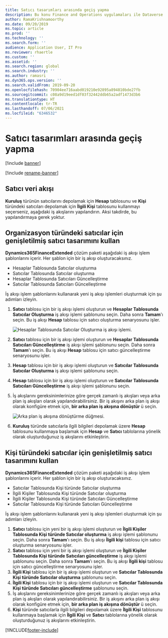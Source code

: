 ```yaml
---
title: Satıcı tasarımları arasında geçiş yapma
description: Bu konu Finance and Operations uygulamaları ile Dataverse arasında satıcı verisi tümleştirmesi arasında geçiş yapmayı açıklar.
author: RamaKrishnamoorthy
ms.date: 09/20/2019
ms.topic: article
ms.prod: ''
ms.technology: ''
ms.search.form: ''
audience: Application User, IT Pro
ms.reviewer: rhaertle
ms.custom: ''
ms.assetid: ''
ms.search.region: global
ms.search.industry: ''
ms.author: ramasri
ms.dyn365.ops.version: ''
ms.search.validFrom: 2019-09-20
ms.openlocfilehash: 70904ee716aabd019210e92895a894810bde27fb
ms.sourcegitcommit: c08a9d19eed1df03f32442ddb65a2adf1473d3b6
ms.translationtype: HT
ms.contentlocale: tr-TR
ms.lasthandoff: 07/06/2021
ms.locfileid: "6346532"
---
```

# <a name="switch-between-vendor-designs"></a>Satıcı tasarımları arasında geçiş yapma

[!include [banner](../../includes/banner.md)]

[!include [rename-banner](~/includes/cc-data-platform-banner.md)]



## <a name="vendor-data-flow"></a>Satıcı veri akışı 

**Kuruluş** türünün satıcılarını depolamak için **Hesap** tablosunu ve **Kişi** türündeki satıcıları depolamak için **İlgili Kişi** tablosunu kullanmayı seçerseniz, aşağıdaki iş akışlarını yapılandırın. Aksi takdirde, bu yapılandırmaya gerek yoktur.

## <a name="use-the-extended-vendor-design-for-vendors-of-the-organization-type"></a>Organizasyon türündeki satıcılar için genişletilmiş satıcı tasarımını kullan

**Dynamics365FinanceExtended** çözüm paketi aşağıdaki iş akışı işlem şablonlarını içerir. Her şablon için bir iş akışı oluşturacaksınız.

+ Hesaplar Tablosunda Satıcılar oluşturma
+ Satıcılar Tablosunda Satıcılar oluşturma
+ Hesaplar Tablosunda Satıcıları Güncelleştirme
+ Satıcılar Tablosunda Satıcıları Güncelleştirme

İş akışı işlem şablonlarını kullanarak yeni iş akışı işlemleri oluşturmak için şu adımları izleyin.

1. **Satıcı** tablosu için bir iş akışı işlemi oluşturun ve **Hesaplar Tablosunda Satıcılar Oluşturma** iş akışı işlemi şablonunu seçin. Daha sonra **Tamam**'ı seçin. Bu iş akışı **Hesap** tablosu için satıcı oluşturma senaryosunu işler.

    ![Hesaplar Tablosunda Satıcılar Oluşturma iş akışı işlemi.](media/create_process.png)

2. **Satıcı** tablosu için bir iş akışı işlemi oluşturun ve **Hesaplar Tablosunda Satıcıları Güncelleştirme** iş akışı işlemi şablonunu seçin. Daha sonra **Tamam**'ı seçin. Bu iş akışı **Hesap** tablosu için satıcı güncelleştirme senaryosunu işler.
3. **Hesap** tablosu için bir iş akışı işlemi oluşturun ve **Satıcılar Tablosunda Satıcılar Oluşturma** iş akışı işlemi şablonunu seçin.
4. **Hesap** tablosu için bir iş akışı işlemi oluşturun ve **Satıcılar Tablosunda Satıcıları Güncelleştirme** iş akışı işlemi şablonunu seçin.
5. İş akışlarını gereksinimlerinize göre gerçek zamanlı iş akışları veya arka plan iş akışları olarak yapılandırabilirsiniz. Bir iş akışını arka plan iş akışı olarak konfigüre etmek için, **bir arka plan iş akışına dönüştür** ü seçin.

    ![Arka plan iş akışına dönüştürme düğmesi.](media/background_workflow.png)

6. **Kuruluş** türünde satıcılarla ilgili bilgileri depolamak üzere **Hesap** tablosunu kullanmaya başlamak için **Hesap** ve **Satıcı** tablolarına yönelik olarak oluşturduğunuz iş akışlarını etkinleştirin.

## <a name="use-the-extended-vendor-design-for-vendors-of-the-person-type"></a>Kişi türündeki satıcılar için genişletilmiş satıcı tasarımını kullan

**Dynamics365FinanceExtended** çözüm paketi aşağıdaki iş akışı işlem şablonlarını içerir. Her şablon için bir iş akışı oluşturacaksınız.

+ Satıcılar Tablosunda Kişi türünde Satıcılar oluşturma
+ İlgili Kişiler Tablosunda Kişi türünde Satıcılar oluşturma
+ İlgili Kişiler Tablosunda Kişi türünde Satıcıları Güncelleştirme
+ Satıcılar Tablosunda Kişi türünde Satıcıları Güncelleştirme

İş akışı işlem şablonlarını kullanarak yeni iş akışı işlemleri oluşturmak için şu adımları izleyin.

1. **Satıcı** tablosu için yeni bir iş akışı işlemi oluşturun ve **İlgili Kişiler Tablosunda Kişi türünde Satıcılar oluşturma** iş akışı işlemi şablonunu seçin. Daha sonra **Tamam**'ı seçin. Bu iş akışı **İlgili kişi** tablosu için satıcı oluşturma senaryosunu işler.
2. **Satıcı** tablosu için yeni bir iş akışı işlemi oluşturun ve **İlgili Kişiler Tablosunda Kişi türünde Satıcıları güncelleştirme** iş akışı işlemi şablonunu seçin. Daha sonra **Tamam**'ı seçin. Bu iş akışı **İlgili kişi** tablosu için satıcı güncelleştirme senaryosunu işler.
3. **İlgili Kişi** tablosu için bir iş akışı işlemi oluşturun ve **Satıcılar Tablosunda Kişi türünde Satıcılar oluşturma** şablonunu seçin.
4. **İlgili Kişi** tablosu için bir iş akışı işlemi oluşturun ve **Satıcılar Tablosunda Kişi türünde Satıcıları güncelleştirme** şablonunu seçin.
5. İş akışlarını gereksinimlerinize göre gerçek zamanlı iş akışları veya arka plan iş akışları olarak yapılandırabilirsiniz. Bir iş akışını arka plan iş akışı olarak konfigüre etmek için, **bir arka plan iş akışına dönüştür** ü seçin.
6. **Kişi** türünde satıcılarla ilgili bilgileri depolamak üzere **İlgili Kişi** tablosunu kullanmaya başlamak için **İlgili Kişi** ve **Satıcı** tablolarına yönelik olarak oluşturduğunuz iş akışlarını etkinleştirin.


[!INCLUDE[footer-include](../../../../includes/footer-banner.md)]
